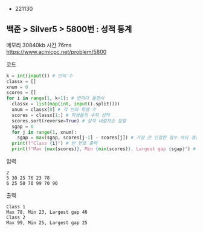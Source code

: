- 221130
## 백준 > Silver5 > 5800번 : 성적 통계
메모리 30840kb 시간 76ms  
https://www.acmicpc.net/problem/5800  

코드
```python
k = int(input()) # 반의 수
classx = []
xnum = 0
scores = []
for i in range(1, k+1): # 반마다 돌면서
  classx = list(map(int, input().split()))
  xnum = classx[0] # 각 반의 학생 수
  scores = classx[1:] # 학생들의 수학 성적
  scores.sort(reverse=True) # 성적 내림차순 정렬
  sgap = 0
  for j in range(1, xnum):
    sgap = max(sgap, scores[j-1] - scores[j]) # 가장 큰 인접한 점수 차이 갱신
  print(f"Class {i}") # 반 번호 출력
  print(f"Max {max(scores)}, Min {min(scores)}, Largest gap {sgap}") # 가장 높은 점수, 낮은 점수, 큰 인접 점수 차 출력
```

입력
```
2  
5 30 25 76 23 78  
6 25 50 70 99 70 90
```

출력
```
Class 1  
Max 78, Min 23, Largest gap 46  
Class 2  
Max 99, Min 25, Largest gap 25
```